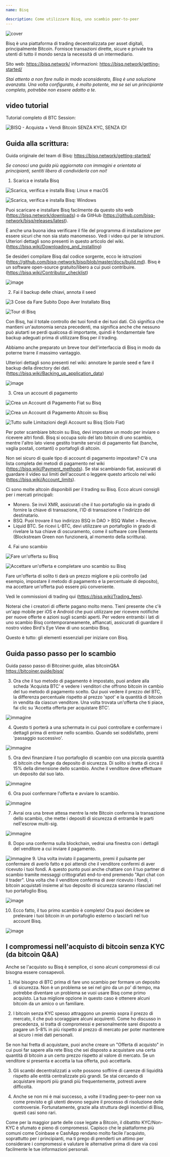 ```yaml
---
name: Bisq

description: Come utilizzare Bisq, uno scambio peer-to-peer
---
```


![cover](assets/cover.jpeg)

Bisq è una piattaforma di trading decentralizzata per asset digitali, principalmente Bitcoin. Fornisce transazioni dirette, sicure e private tra utenti di tutto il mondo senza la necessità di un intermediario.

Sito web: https://bisq.network/
informazioni: https://bisq.network/getting-started/

_Stai attento a non fare nulla in modo sconsiderato, Bisq è una soluzione avanzata. Una volta configurato, è molto potente, ma se sei un principiante completo, potrebbe non essere adatto a te._

## video tutorial

Tutorial completo di BTC Session:

![ BISQ - Acquista + Vendi Bitcoin SENZA KYC, SENZA ID! ](https://youtu.be/4LyEKA5Iq9I)

## Guida alla scrittura:

Guida originale del team di Bisq: https://bisq.network/getting-started/

_Se conosci una guida più aggiornata con immagini e orientata ai principianti, sentiti libero di condividerla con noi!_

1. Scarica e installa Bisq

![Scarica, verifica e installa Bisq: Linux e macOS](https://youtu.be/dTfM4AsxNHY)

![Scarica, verifica e installa Bisq: Windows](https://youtu.be/XABzwXw6X0A)

Puoi scaricare e installare Bisq facilmente da questo sito web (https://bisq.network/downloads) o da GitHub (https://github.com/bisq-network/bisq/releases/latest).

È anche una buona idea verificare il file del programma di installazione per essere sicuri che non sia stato manomesso. Vedi i video qui per le istruzioni. Ulteriori dettagli sono presenti in questo articolo del wiki. (https://bisq.wiki/Downloading_and_installing)

Se desideri compilare Bisq dal codice sorgente, ecco le istruzioni (https://github.com/bisq-network/bisq/blob/master/docs/build.md). Bisq è un software open-source gratuito/libero a cui puoi contribuire. (https://bisq.wiki/Contributor_checklist)

![image](assets/1.jpeg)

2. Fai il backup delle chiavi, annota il seed

![3 Cose da Fare Subito Dopo Aver Installato Bisq](https://youtu.be/JSwMcQAT_CA)

![Tour di Bisq](https://youtu.be/HDkzUl9wibc)

Con Bisq, hai il totale controllo dei tuoi fondi e dei tuoi dati. Ciò significa che mantieni un'autonomia senza precedenti, ma significa anche che nessuno può aiutarti se perdi qualcosa di importante, quindi è fondamentale fare backup adeguati prima di utilizzare Bisq per il trading.

Abbiamo anche preparato un breve tour dell'interfaccia di Bisq in modo da poterne trarre il massimo vantaggio.

Ulteriori dettagli sono presenti nel wiki: annotare le parole seed e fare il backup della directory dei dati. (https://bisq.wiki/Backing_up_application_data)

![image](assets/2.jpeg)

3. Crea un account di pagamento

![Crea un Account di Pagamento Fiat su Bisq](https://youtu.be/nDgT_kFC-9Y)

![Crea un Account di Pagamento Altcoin su Bisq](https://youtu.be/33UTotkxw_0)

![Tutto sulle Limitazioni degli Account su Bisq (Solo Fiat)](https://youtu.be/TP5Zh6IJPVo)

Per poter scambiare bitcoin su Bisq, devi impostare un modo per inviare o ricevere altri fondi. Bisq si occupa solo del lato bitcoin di uno scambio, mentre l'altro lato viene gestito tramite servizi di pagamento fiat (banche, vaglia postali, contanti) o portafogli di altcoin.

Non sei sicuro di quale tipo di account di pagamento impostare? C'è una lista completa dei metodi di pagamento nel wiki (https://bisq.wiki/Payment_methods). Se stai scambiando fiat, assicurati di guardare il video sui limiti dell'account o leggere questo articolo nel wiki (https://bisq.wiki/Account_limits).

Ci sono molte altcoin disponibili per il trading su Bisq. Ecco alcuni consigli per i mercati principali:

- Monero. Se invii XMR, assicurati che il tuo portafoglio sia in grado di fornire la chiave di transazione, l'ID di transazione e l'indirizzo del destinatario.
- BSQ. Puoi trovare il tuo indirizzo BSQ in DAO > BSQ Wallet > Receive.
- Liquid BTC. Se ricevi L-BTC, devi utilizzare un portafoglio in grado di rivelare la tua chiave di oscuramento, come il software core Elements (Blockstream Green non funzionerà, al momento della scrittura).

4. Fai uno scambio

![Fare un'offerta su Bisq](https://youtu.be/w7Uvv-xrxn8)

![Accettare un'offerta e completare uno scambio su Bisq](https://youtu.be/E6AOgXajK_E)

Fare un'offerta di solito ti darà un prezzo migliore e più controllo (ad esempio, impostare il metodo di pagamento e la percentuale di deposito), ma accettare un'offerta può essere più conveniente.

Vedi le commissioni di trading qui (https://bisq.wiki/Trading_fees).

Noterai che i creatori di offerte pagano molto meno. Tieni presente che c'è un'app mobile per iOS e Android che puoi utilizzare per ricevere notifiche per nuove offerte e azioni sugli scambi aperti. Per vedere entrambi i lati di uno scambio Bisq contemporaneamente, affiancati, assicurati di guardare il nostro video Bird's Eye View di uno scambio Bisq.

Questo è tutto: gli elementi essenziali per iniziare con Bisq.

## Guida passo passo per lo scambio

Guida passo passo di Bitcoiner.guide, alias bitcoinQ&A https://bitcoiner.guide/bisq/

3. Ora che il tuo metodo di pagamento è impostato, puoi andare alla scheda 'Acquista BTC' e vedere i venditori che offrono bitcoin in cambio del tuo metodo di pagamento scelto. Qui puoi vedere il prezzo del BTC, la differenza percentuale rispetto al prezzo 'spot' e la quantità di bitcoin in vendita da ciascun venditore. Una volta trovata un'offerta che ti piace, fai clic su 'Accetta offerta per acquistare BTC'.

![immagine](assets/3.jpeg)

4. Questo ti porterà a una schermata in cui puoi controllare e confermare i dettagli prima di entrare nello scambio. Quando sei soddisfatto, premi 'passaggio successivo'.

![immagine](assets/4.jpeg)

5. Ora devi finanziare il tuo portafoglio di scambio con una piccola quantità di bitcoin che funge da deposito di sicurezza. Di solito si tratta di circa il 15% della dimensione dello scambio. Anche il venditore deve effettuare un deposito dal suo lato.

![immagine](assets/5.jpeg)

6. Ora puoi confermare l'offerta e avviare lo scambio.

![immagine](assets/6.jpeg)

7. Avrai ora una breve attesa mentre la rete Bitcoin conferma la transazione dello scambio, che mette i depositi di sicurezza di entrambe le parti nell'escrow multi-sig.

![immagine](assets/7.jpeg)

8. Dopo una conferma sulla blockchain, vedrai una finestra con i dettagli del venditore a cui inviare il pagamento.

![immagine](assets/8.jpeg) 9. Una volta inviato il pagamento, premi il pulsante per confermare di averlo fatto e poi attendi che il venditore confermi di aver ricevuto i tuoi fondi. A questo punto puoi anche chattare con il tuo partner di scambio tramite messaggi crittografati end-to-end premendo "Apri chat con il trader". Una volta che il venditore conferma di aver ricevuto i fondi, i bitcoin acquistati insieme al tuo deposito di sicurezza saranno rilasciati nel tuo portafoglio Bisq.

![image](assets/9.jpeg)

10. Ecco fatto, il tuo primo scambio è completo! Ora puoi decidere se prelevare i tuoi bitcoin in un portafoglio esterno o lasciarli nel tuo account Bisq.

![image](assets/10.jpeg)

## I compromessi nell'acquisto di bitcoin senza KYC (da bitcoin Q&A)

Anche se l'acquisto su Bisq è semplice, ci sono alcuni compromessi di cui bisogna essere consapevoli.

1. Hai bisogno di BTC prima di fare uno scambio per formare un deposito di sicurezza. Non è un problema se sei nel giro da un po' di tempo, ma potrebbe diventare un problema se vuoi usare Bisq come primo acquisto. La tua migliore opzione in questo caso è ottenere alcuni bitcoin da un amico o un familiare.

2. I bitcoin senza KYC spesso attraggono un premio sopra il prezzo di mercato, il che può scoraggiare alcuni acquirenti. Come ho discusso in precedenza, si tratta di compromessi e personalmente sarei disposto a pagare un 5-8% in più rispetto al prezzo di mercato per poter mantenere al sicuro i miei dati personali.

Se non hai fretta di acquistare, puoi anche creare un "Offerta di acquisto" in cui puoi far sapere alla rete Bisq che sei disposto a acquistare una certa quantità di bitcoin a un certo prezzo rispetto al valore di mercato. Se un venditore si presenta e accetta la tua offerta, può accettarla.

3. Gli scambi decentralizzati a volte possono soffrire di carenze di liquidità rispetto alle entità centralizzate più grandi. Se stai cercando di acquistare importi più grandi più frequentemente, potresti avere difficoltà.

4. Anche se non mi è mai successo, a volte il trading peer-to-peer non va come previsto e gli utenti devono seguire il processo di risoluzione delle controversie. Fortunatamente, grazie alla struttura degli incentivi di Bisq, questi casi sono rari.

Come per la maggior parte delle cose legate a Bitcoin, il dibattito KYC/Non-KYC è sfumato e pieno di compromessi. Capisco che le piattaforme più comuni come Coinbase e CashApp rendano molto facile l'acquisto, soprattutto per i principianti, ma ti prego di prenderti un attimo per considerare i compromessi e valutare le alternative prima di dare via così facilmente le tue informazioni personali.
